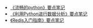* [《流畅的python》要点笔记](FluentPython.md)
* [《利用Python进行数据分析》要点笔记](利用Python进行数据分析.md)
* [《Redis入门指南》要点笔记](Redis入门指南.md)